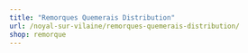 ```yaml
---
title: "Remorques Quemerais Distribution"
url: /noyal-sur-vilaine/remorques-quemerais-distribution/
shop: remorque
---
```

